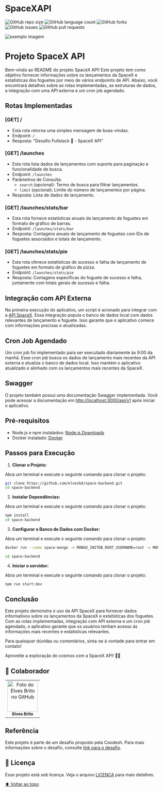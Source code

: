 # SpaceXAPI

![GitHub repo size](https://img.shields.io/github/repo-size/elvesbd/space-backend?style=for-the-badge)
![GitHub language count](https://img.shields.io/github/languages/count/elvesbd/space-backend?style=for-the-badge)
![GitHub forks](https://img.shields.io/github/forks/elvesbd/space-backend?style=for-the-badge)
![GitHub issues](https://img.shields.io/github/issues-raw/elvesbd/space-backend?style=for-the-badge)
![GitHub pull requests](https://img.shields.io/github/issues-pr/elvesbd/space-backend?style=for-the-badge)

<img src="https://i.imgur.com/mVfMOTb.png" alt="exemplo imagem">

# Projeto SpaceX API

Bem-vindo ao README do projeto SpaceX API! Este projeto tem como objetivo fornecer informações sobre os lançamentos da SpaceX e estatísticas dos foguetes por meio de vários endpoints de API. Abaixo, você encontrará detalhes sobre as rotas implementadas, as estruturas de dados, a integração com uma API externa e um cron job agendado.

## Rotas Implementadas

### \[GET\] /

- Esta rota retorna uma simples mensagem de boas-vindas.
- Endpoint: `/`
- Resposta: "Desafio Fullstack 🏅 - SpaceX API"

### \[GET\] /launches

- Esta rota lista dados de lançamentos com suporte para paginação e funcionalidade de busca.
- Endpoint: `/launches`
- Parâmetros de Consulta:
  - `search` (opcional): Termo de busca para filtrar lançamentos.
  - `limit` (opcional): Limite do número de lançamentos por página.
- Resposta: Lista de dados de lançamento.

### \[GET\] /launches/stats/bar

- Esta rota fornece estatísticas anuais de lançamento de foguetes em formato de gráfico de barras.
- Endpoint: `/launches/stats/bar`
- Resposta: Contagens anuais de lançamento de foguetes com IDs de foguetes associados e totais de lançamento.

### \[GET\] /launches/stats/pie

- Esta rota oferece estatísticas de sucesso e falha de lançamento de foguetes em formato de gráfico de pizza.
- Endpoint: `/launches/stats/pie`
- Resposta: Contagens específicas do foguete de sucesso e falha, juntamente com totais gerais de sucesso e falha.

## Integração com API Externa

Na primeira execução do aplicativo, um script é acionado para integrar com a [API SpaceX](https://github.com/r-spacex/SpaceX-API). Essa integração popula o banco de dados local com dados relevantes de lançamento e foguete. Isso garante que o aplicativo comece com informações precisas e atualizadas.

## Cron Job Agendado

Um cron job foi implementado para ser executado diariamente às 9:00 da manhã. Esse cron job busca os dados de lançamento mais recentes da API externa e atualiza o banco de dados local. Isso mantém o aplicativo atualizado e alinhado com os lançamentos mais recentes da SpaceX.

## Swagger

O projeto também possui uma documentação Swagger implementada. Você pode acessar a documentação em [http://localhost:3000/api/v1](http://localhost:3000/api/v1) após iniciar o aplicativo.

## Pré-requisitos

- Node.js e npm instalados: [Node.js Downloads](https://nodejs.org/)
- Docker instalado: [Docker](https://www.docker.com/)

## Passos para Execução

1. **Clonar o Projeto:**

Abra um terminal e execute o seguinte comando para clonar o projeto:

```bash
git clone https://github.com/elvesbd/space-backend.git
cd space-backend
```

2. **Instalar Dependências:**

Abra um terminal e execute o seguinte comando para clonar o projeto:

```bash
npm install
cd space-backend
```

3. **Configurar o Banco de Dados com Docker:**

Abra um terminal e execute o seguinte comando para clonar o projeto:

```bash
docker run --name space-mongo -e MONGO_INITDB_ROOT_USERNAME=root -e MONGO_INITDB_ROOT_PASSWORD=ebd123 -e MONGO_INITDB_DATABASE=space -p 27017:27017 -d mongo

cd space-backend
```

4. **Iniciar o servidor:**

Abra um terminal e execute o seguinte comando para clonar o projeto:

```bash
npm run start:dev
```

## Conclusão

Este projeto demonstra o uso da API SpaceX para fornecer dados informativos sobre os lançamentos da SpaceX e estatísticas dos foguetes. Com as rotas implementadas, integração com API externa e um cron job agendado, o aplicativo garante que os usuários tenham acesso às informações mais recentes e estatísticas relevantes.

Para quaisquer dúvidas ou comentários, sinta-se à vontade para entrar em contato!

Aproveite a exploração do cosmos com a SpaceX API! 🚀🌌

## 🤝 Colaborador

<table>
  <tr>
    <td align="center">
      <a href="#">
        <img src="https://github.com/elvesbd.png" width="100px;" alt="Foto do Elves Brito no GitHub"/><br>
        <sub>
          <b>Elves Brito</b>
        </sub>
      </a>
    </td>
  </tr>
</table>

## Referência

Este projeto é parte de um desafio proposto pela Coodesh. Para mais informações sobre o desafio, consulte [link para o desafio](https://lab.coodesh.com/elvesbrito/spacex).

## 📝 Licença

Esse projeto está sob licença. Veja o arquivo [LICENÇA](LICENSE.md) para mais detalhes.

[⬆ Voltar ao topo](#SpaceXAPI)<br>
